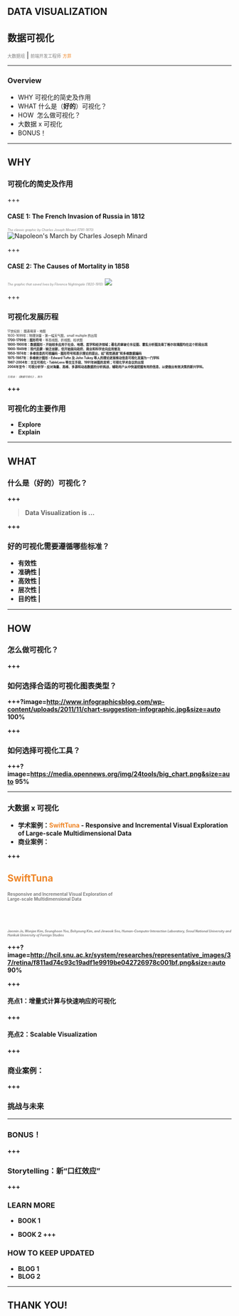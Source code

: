 ## DATA VISUALIZATION
## 数据可视化

<span style="font-size:0.7em; color:gray">大数据组</span> |
<span style="font-size:0.7em; color:gray">前端开发工程师</span> <span style="font-size:0.7em; color:#ef8526">方菲</span>

---

### Overview
- WHY  可视化的简史及作用 
- WHAT 什么是（<b>好的</b>）可视化？ 
- HOW  怎么做可视化？ 
- 大数据 x 可视化 
- BONUS！ 

---
## WHY
### 可视化的简史及作用

+++
#### CASE 1: The French Invasion of Russia in 1812
<span style="color: gray; font-size: 0.5em;">*The classic graphic by Charles Joseph Minard (1781-1870)*</span>
![Napoleon's March by Charles Joseph Minard](https://upload.wikimedia.org/wikipedia/commons/2/29/Minard.png)

+++
#### CASE 2: The Causes of Mortality in 1858
<span style="color: gray; font-size: 0.5em;">*The graphic that saved lives by Florence Nightingale (1820-1910)*</span>
![](http://www.florence-nightingale-avenging-angel.co.uk/blog/wp-content/uploads/2012/01/Rose.jpg)

+++ 
### 可视化发展历程
<span style="font-size: 0.5em;">
17世纪前： 图表萌芽 - 地图<br>
1600-1699年：物理测量 - 第一幅天气图，small multiple 的出现<br>
<b>1700-1799年：图形符号</b> - 等高线图、折线图、柱状图<br>
<b>1800-1900年：数据图形</<b> - 开始较多应用于社会、地理、医学和经济领域；著名的拿破仑东征图、霍乱分析图及南丁格尔玫瑰图均在这个阶段出现<br>
1900-1949年：现代启蒙 - 缺乏创新，但开始面向政府、商业和科学走向应用普及<br>
<b>1950-1974年：多维信息的可视编码</b> - 图形符号和表示理论的提出，如”视觉通道“和多维数据编码<br>
1975-1987年：多维统计图形 - Edward Tufte 及 John Tukey 等人的理论逐渐推动信息可视化发展为一门学科<br>
<b>1987-2004年：交互可视化</b> - TableLens 等交互手段、1991年树图的发明；可视化学术会议的出现<br>
2004年至今：可视分析学 - 应对海量、高维、多源和动态数据的分析挑战，辅助用户从中快速挖掘有用的信息，以便做出有效决策的新兴学科。</span>

<span style="color: gray; font-size: 0.4em;">*引用自：《数据可视化》，陈为*</span>

+++ 
### 可视化的主要作用

- Explore
- Explain

---
## WHAT
### 什么是（**好的**）可视化？

+++
> Data Visualization is ...

+++
### 好的可视化需要遵循哪些标准？
- 有效性
- 准确性 |
- 高效性 |
- 层次性 |
- 目的性 |

---
## HOW
### 怎么做可视化？

+++
### 如何选择合适的可视化图表类型？

+++?image=http://www.infographicsblog.com/wp-content/uploads/2011/11/chart-suggestion-infographic.jpg&size=auto 100%


+++
### 如何选择可视化工具？


+++?image=https://media.opennews.org/img/24tools/big_chart.png&size=auto 95%

--- 
### 大数据 x 可视化
- 学术案例：<span style="color:#ef8526">SwiftTuna</span> - Responsive and Incremental Visual Exploration of Large-scale Multidimensional Data
- 商业案例：


+++
## <span style="color:#ef8526">SwiftTuna</span>
<span style="color:gray; font-size:0.7em">Responsive and Incremental Visual Exploration of <br><b>Large-scale Multidimensional Data</b></span>

<br><br>

<span style="color: gray; font-size: 0.5em;">*Jaemin Jo, Wonjae Kim, Seunghoon Yoo, Bohyoung Kim, and Jinwook Seo, Human-Computer Interaction Laboratory, Seoul National University and Hankuk University of Foreign Studies*</span>

+++?image=http://hcil.snu.ac.kr/system/researches/representative_images/37/retina/f811ad74c93c19adf1e9919be042726978c001bf.png&size=auto 90%

+++
#### 亮点1：增量式计算与快速响应的可视化

+++
#### 亮点2：Scalable Visualization

+++
### 商业案例：

+++
### 挑战与未来

---
### BONUS！

+++
### Storytelling：新“口红效应”

+++ 
### LEARN MORE
- BOOK 1

- BOOK 2 
+++
### HOW TO KEEP UPDATED
- BLOG 1
- BLOG 2

---
## THANK YOU!
